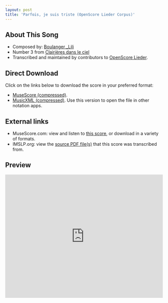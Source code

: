 ```yaml
---
layout: post
title: 'Parfois, je suis triste (OpenScore Lieder Corpus)'
---
```


## About This Song

- Composed by: [Boulanger,_Lili](https://fourscoreandmore.org/openscore/lieder/Boulanger,_Lili)
- Number 3 from [Clairières dans le ciel](https://fourscoreandmore.org/openscore/lieder/Boulanger,_Lili/Clairières_dans_le_ciel)
- Transcribed and maintained by contributors to [OpenScore Lieder].

[OpenScore Lieder]: https://musescore.com/openscore-lieder-corpus

## Direct Download

Click on the links below to download the score in your preferred format:
- [MuseScore (compressed)](https://github.com/openscore/lieder/blob/main/scores/Boulanger,_Lili/Clairières_dans_le_ciel/03_Parfois,_je_suis_triste/lc5855622.mscz?raw=true).
- [MusicXML (compressed)](https://github.com/openscore/lieder/blob/main/scores/Boulanger,_Lili/Clairières_dans_le_ciel/03_Parfois,_je_suis_triste/lc5855622.mxl?raw=true). Use this version to open the file in other notation apps.

## External links

- MuseScore.com: view and listen to [this score][MuseScore], or download in a variety of formats.
- IMSLP.org: view the [source PDF file(s)][IMSLP] that this score was transcribed from.

[MuseScore]: https://musescore.com/score/5855622
[IMSLP]: https://imslp.org/wiki/Special:ReverseLookup/25057

## Preview

<iframe width="100%" height="394" src="https://musescore.com/openscore-lieder-corpus/scores/5855622/embed" frameborder="0" allowfullscreen allow="autoplay; fullscreen"></iframe>
